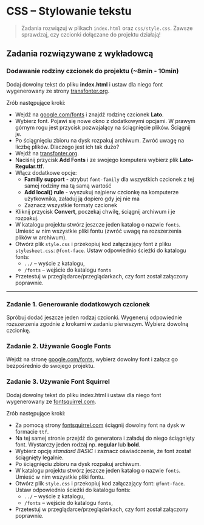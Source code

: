 # CSS &ndash; Stylowanie tekstu

> Zadania rozwiązuj w plikach ```index.html``` oraz ```css/style.css```. Zawsze sprawdzaj, czy czcionki dołączane do projektu działają!

## Zadania rozwiązywane z wykładowcą

### Dodawanie rodziny czcionek do projektu (~8min - 10min)
Dodaj dowolny tekst do pliku **index.html** i ustaw dla niego font wygenerowany ze strony  [transfonter.org](http://transfonter.org/).

Zrób następujące kroki:
*  Wejdź na [google.com/fonts](https://www.google.com/fonts) i znajdź rodzinę czcionek **Lato**.
*  Wybierz font. Pojawi się nowe okno z dodatkowymi opcjami. W prawym górnym rogu jest przycisk pozwajalący na ściągnięcie plików. Ściągnij je.
*  Po ściągnięciu zbioru na dysk rozpakuj archiwum. Zwróć uwagę na liczbę plików. Dlaczego jest ich tak dużo?
*  Wejdź na [transfonter.org](http://transfonter.org/).
*  Naciśnij przycisk **Add Fonts** i ze swojego komputera wybierz plik **Lato-Regular.ttf**.
*  Włącz dodatkowe opcje:
	* **Familly support** - atrybut ```font-family``` dla wszystkich czcionek z tej samej rodziny ma tą samą wartość
	* **Add local() rule** - wyszukuj najpierw czcionkę na komputerze użytkownika, załaduj ją dopiero gdy jej nie ma
	* Zaznacz wszystkie formaty czcionek
*  Kliknij przycisk **Convert**, poczekaj chwilę, ściągnij archiwum i je rozpakuj.
* W katalogu projektu stwórz jeszcze jeden katalog o nazwie ```fonts```. Umieść w nim wszystkie pliki fontu (zwróć uwagę na rozszerzenia plików w archiwum).
* Otwórz plik ```style.css``` i  przekopiuj kod załączający font z pliku ```stylesheet.css```: ```@font-face```. Ustaw odpowiednio ścieżki do katalogu fonts:
	* ```../``` &ndash; wyście z katalogu,  
	* ```/fonts``` &ndash; wejście do katalogu ```fonts```
* Przetestuj w przeglądarce/przeglądarkach, czy font został załączony poprawnie.

-------------------------------------------------------------------------------

### Zadanie 1. Generowanie dodatkowych czcionek
Spróbuj dodać jeszcze jeden rodzaj czcionki. Wygeneruj odpowiednie rozszerzenia zgodnie z krokami w zadaniu pierwszym. Wybierz dowolną czcionkę.


### Zadanie 2. Używanie Google Fonts
 Wejdź na stronę [google.com/fonts](https://www.google.com/fonts), wybierz dowolny font i załącz go bezpośrednio do swojego projektu.

### Zadanie 3. Używanie Font Squirrel

Dodaj dowolny tekst do pliku index.html i ustaw dla niego font wygenerowany ze [fontsquirrel.com](http://www.fontsquirrel.com/).

 Zrób następujące kroki:
 * Za pomocą strony [fontsquirrel.com](http://www.fontsquirrel.com/) ściągnij dowolny font na dysk w formacie ```ttf```.
 * Na tej samej stronie przejdź do generatora i załaduj do niego ściągnięty font. Wystarczy jeden rodzaj np. **regular** lub **bold**.
 * Wybierz opcję *standard BASIC* i zaznacz oświadczenie, że font został ściągnięty legalnie.
 * Po ściągnięciu zbioru na dysk rozpakuj archiwum.
 * W katalogu projektu stwórz jeszcze jeden katalog o nazwie ```fonts```. Umieść w nim wszystkie pliki fontu.
 * Otwórz plik ```style.css``` i  przekopiuj kod załączający font: ```@font-face```. Ustaw odpowiednio ścieżki do katalogu fonts:
 	* ```../``` &ndash; wyście z katalogu,  
 	* ```/fonts``` &ndash; wejście do katalogu ```fonts```,  
 *	Przetestuj w przeglądarce/przeglądarkach, czy font został załączony poprawnie.
